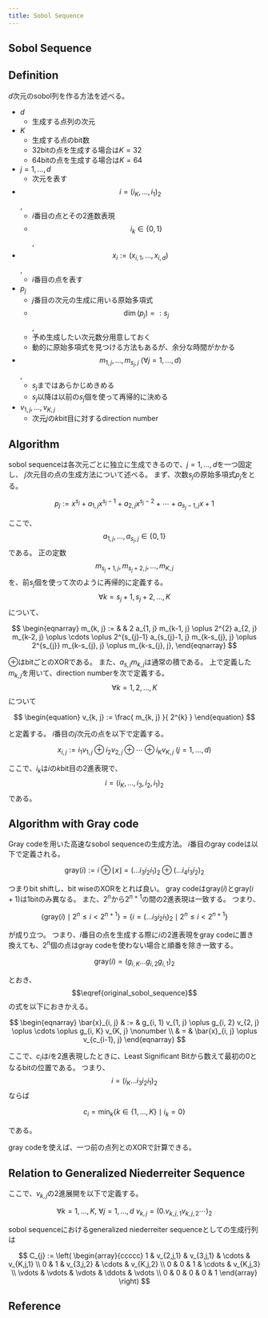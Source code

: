 ```yaml
---
title: Sobol Sequence
---
```


## Sobol Sequence

## Definition
$d$次元のsobol列を作る方法を述べる。

* $d$
    * 生成する点列の次元
* $K$
    * 生成する点のbit数
    * 32bitの点を生成する場合は$K=32$
    * 64bitの点を生成する場合は$K=64$
* $j = 1, \ldots, d$
    * 次元を表す
* $$i = (i_{K}, \ldots, i_{1})_{2}$$,
    * $i$番目の点とその2進数表現
    * $$i_{k} \in \{0, 1\}$$,
* $$x_{i} := (x_{i, 1}, \ldots, x_{i, d})$$,
    * $i$番目の点を表す
* $p_{j}$
    * $j$番目の次元の生成に用いる原始多項式
    * $$\dim(p_{j}) =: s_{j}$$,
    * 予め生成したい次元数分用意しておく
    * 動的に原始多項式を見つける方法もあるが、余分な時間がかかる
* $$m_{1, j}, \ldots, m_{s_{j}, j}\ (\forall j = 1, \ldots, d)$$,
    * $s_{j}$まではあらかじめきめる
    * $s_{j}$以降は以前の$s_{j}$個を使って再帰的に決める
* $v_{1 ,j}, \ldots, v_{K, j}$
    * 次元$j$の$k$bit目に対するdirection number

## Algorithm
sobol sequenceは各次元ごとに独立に生成できるので、$j = 1, \ldots, d$を一つ固定し、 $j$次元目の点の生成方法について述べる。
まず、次数$s_{j}$の原始多項式$p_{j}$をとる。

$$
\begin{equation}
    p_{j}
    :=
    x^{s_{j}}
    +
    a_{1, j} x^{s_{j} - 1}
    +
    a_{2, j} x^{s_{j} - 2}
    +
    \cdots
    +
    a_{s_{j} -1, j}
    x
    +
    1
\end{equation}
$$

ここで、$$a_{1, j}, \ldots, a_{s_{j}, j} \in \{0, 1\}$$である。
正の定数$$m_{s_{j}+1, j}, m_{s_{j}+2, j}, \ldots, m_{K, j}$$を、前$s_{j}$個を使って次のように再帰的に定義する。
$$\forall k = s_{j} + 1, s_{j} + 2, \ldots, K$$について、

$$
\begin{eqnarray}
    m_{k, j}
    :=
    & &
        2 a_{1, j} m_{k-1, j}
        \oplus
        2^{2} a_{2, j} m_{k-2, j}
        \oplus
        \cdots
        \oplus
        2^{s_{j}-1} a_{s_{j}-1, j} m_{k-s_{j}, j}
        \oplus
        2^{s_{j}} m_{k-s_{j}, j}
        \oplus
        m_{k-s_{j}, j},
\end{eqnarray}
$$

$\oplus$はbitごとのXORである。
また、$a_{s, j} m_{k, j}$は通常の積である。
上で定義した$m_{k,j}$を用いて、direction numberを次で定義する。
$$\forall k = 1, 2, \ldots, K$$について

$$
\begin{equation}
    v_{k, j}
    :=
    \frac{
        m_{k, j}
    }{
        2^{k}
    }
\end{equation}
$$

と定義する。
$i$番目の$j$次元の点を以下で定義する。

$$
\begin{equation}
    x_{i, j}
    :=
    i_{1} v_{1, j}
    \oplus
    i_{2} v_{2, j}
    \oplus
    \cdots
    \oplus
    i_{K} v_{K, j}
    \
    (j = 1, \ldots, d)
    \label{original_sobol_sequence}
\end{equation}
$$

ここで、$i_{k}$は$i$の$k$bit目の2進表現で、 $$i = (i_{K}, \ldots, i_{3}, i_{2}, i_{1})_{2}$$である。

## Algorithm with Gray code
Gray codeを用いた高速なsobol sequenceの生成方法。
$i$番目のgray codeは以下で定義される。

$$
\begin{equation}
    \mathrm{gray}(i)
    :=
    i
    \oplus
    \lfloor
        x
    \rfloor
    =
    (\ldots i_{3} i_{2} i_{1})_{2}
    \oplus
    (\ldots i_{4} i_{3} i_{2})_{2}
\end{equation}
$$

つまりbit shiftし、bit wiseのXORをとれば良い。
gray codeは$\mathrm{gray}(i)$と$\mathrm{gray}(i+1)$は1bitのみ異なる。
また、$2^{n}$から$2^{n+1}$の間の2進表現は一致する。
つまり、

$$
    \{ \mathrm{gray}(i) \mid 2^{n} \le i < 2^{n+1} \}
    =
    \{ i = (\ldots i_{3}i_{2}i_{1})_{2} \mid 2^{n} \le i < 2^{n+1} \}
$$

が成り立つ。
つまり、$i$番目の点を生成する際に$i$の2進表現をgray codeに置き換えても、$2^{n}$個の点はgray codeを使わない場合と順番を除き一致する。

$$
    \mathrm{gray}(i)
    =
    (g_{i, K} \ldots g_{i, 2} g_{i, 1})_{2}
$$

とおき、$$\eqref{original_sobol_sequence}$$の式を以下におきかえる。

$$
\begin{eqnarray}
    \bar{x}_{i, j}
    & := &
        g_{i, 1} v_{1, j}
        \oplus
        g_{i, 2} v_{2, j}
        \oplus
        \cdots
        \oplus
        g_{i, K} v_{K, j}
    \nonumber
    \\
    & = &
        \bar{x}_{i, j}
        \oplus
        v_{c_{i-1}, j}
\end{eqnarray}
$$

ここで、$c_{i}$は$i$を2進表現したときに、Least Significant Bitから数えて最初の0となるbitの位置である。
つまり、$$ i = (i_{K} \ldots i_{3}i_{2}i_{1})_{2}$$ならば

$$
    c_{i}
    =
    \min_{k} \{k \in \{1, \ldots, K\} \mid i_{k} = 0 \}
$$

である。

gray codeを使えば、一つ前の点列とのXORで計算できる。

## Relation to Generalized Niederreiter Sequence
ここで、$v_{k,j}$の2進展開を以下で定義する。

$$
    \forall k = 1, \ldots, K,
    \
    \forall j = 1, \ldots, d
    \
    v_{k,j}
    =
    (0.v_{k,j,1}v_{k,j,2} \cdots)_{2}
$$

sobol sequenceにおけるgeneralized niederreiter sequenceとしての生成行列は

$$
C_{j}
:=
\left(
    \begin{array}{ccccc}
        1
        &
            v_{2,j,1}
        &
            v_{3,j,1}
        &
            \cdots
        &
            v_{K,j,1}
        \\
        0 
        &
            1
        &
            v_{3,j,2}
        &
            \cdots
        &
            v_{K,j,2}
        \\
        0
        &
            0
        &
            1
        &
            \cdots
        &
            v_{K,j,3}
        \\
        \vdots
        &
            \vdots
        &
            \vdots
        &
            \ddots
        &
            \vdots
        \\
        0
        &
            0
        &
            0
        &
            0
        &
            1
    \end{array}
\right)
$$


## Reference

